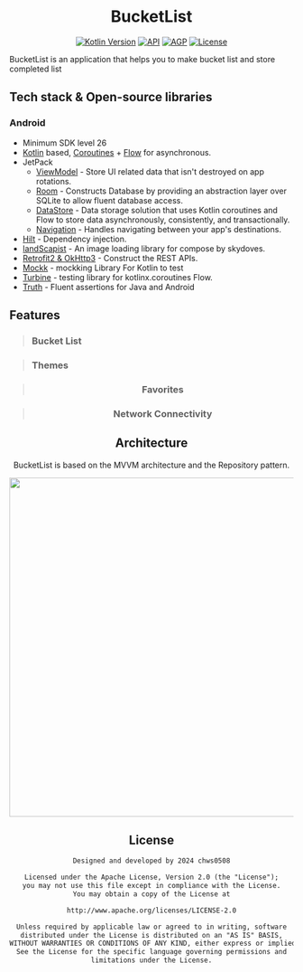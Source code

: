 <h1 align="center">BucketList </h1>

<p align="center">
  <a href="https://kotlinlang.org"><img alt="Kotlin Version" src="https://img.shields.io/badge/Kotlin-1.9.0-blueviolet.svg?style=flat"/></a>
  <a href="https://android-arsenal.com/api?level=26"><img alt="API" src="https://img.shields.io/badge/API-26%2B-brightgreen.svg?style=flat"/></a>
  <a href="https://developer.android.com/studio/releases/gradle-plugin"><img alt="AGP" src="https://img.shields.io/badge/AGP-8.2.2-blue?style=flat"/></a>
  <a href="https://opensource.org/licenses/Apache-2.0"><img alt="License" src="https://img.shields.io/badge/License-Apache%202.0-blue.svg"/></a>
</p>

BucketList is an application that helps you to make bucket list and store completed list

## Tech stack & Open-source libraries

### Android

- Minimum SDK level 26
- [Kotlin](https://kotlinlang.org/) based, [Coroutines](https://github.com/Kotlin/kotlinx.coroutines) + [Flow](https://kotlin.github.io/kotlinx.coroutines/kotlinx-coroutines-core/kotlinx.coroutines.flow/) for asynchronous.
- JetPack
  - [ViewModel](https://developer.android.com/topic/libraries/architecture/viewmodel) - Store UI related data that isn't destroyed on app rotations.
  - [Room](https://developer.android.com/training/data-storage/room) - Constructs Database by providing an abstraction layer over SQLite to allow fluent database access.
  - [DataStore](https://developer.android.com/topic/libraries/architecture/datastore) - Data storage solution that uses Kotlin coroutines and Flow to store data asynchronously, consistently, and transactionally.
  - [Navigation](https://developer.android.com/develop/ui/compose/navigation?hl=ko) - Handles navigating between your app's destinations.
- [Hilt](https://dagger.dev/hilt/) - Dependency injection.
- [landScapist](https://coil-kt.github.io/coil/) - An image loading library for compose by skydoves.
- [Retrofit2 & OkHttp3](https://github.com/square/retrofit) - Construct the REST APIs.
- [Mockk](https://github.com/mockk/mockk) - mockking Library For Kotlin to test
- [Turbine](https://github.com/cashapp/turbine) - testing library for kotlinx.coroutines Flow.
- [Truth](https://github.com/google/truth) - Fluent assertions for Java and Android

## Features

> ### Bucket List 


> ### Themes

<div align="center">



> ### Favorites

<div align="center">


</div>

> ### Network Connectivity

<div align="center">

</div>

## Architecture

BucketList is based on the MVVM architecture and the Repository pattern.

<p align = 'center'>
<img width = '600' src = 'https://user-images.githubusercontent.com/39554623/184456867-195f5989-dc9a-4dea-8f35-41e1f11145ff.png'>
</p>

## License

```xml
Designed and developed by 2024 chws0508

Licensed under the Apache License, Version 2.0 (the "License");
you may not use this file except in compliance with the License.
You may obtain a copy of the License at

http://www.apache.org/licenses/LICENSE-2.0

Unless required by applicable law or agreed to in writing, software
distributed under the License is distributed on an "AS IS" BASIS,
WITHOUT WARRANTIES OR CONDITIONS OF ANY KIND, either express or implied.
See the License for the specific language governing permissions and
limitations under the License.
```
